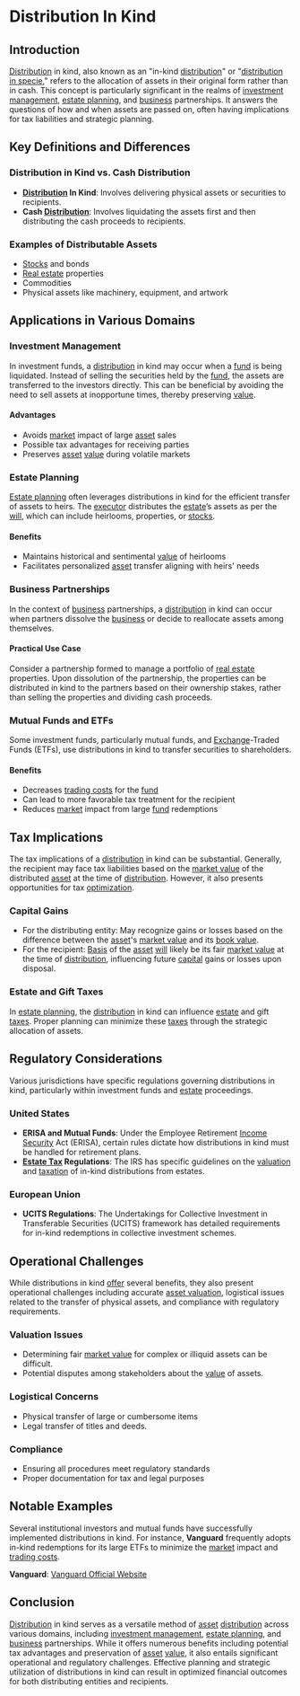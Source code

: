 # Distribution In Kind

## Introduction 
[Distribution](../d/distribution.md) in kind, also known as an "in-kind [distribution](../d/distribution.md)" or "[distribution](../d/distribution.md) [in specie](../i/in_specie.md)," refers to the allocation of assets in their original form rather than in cash. This concept is particularly significant in the realms of [investment management](../i/investment_management.md), [estate planning](../e/estate_planning.md), and [business](../b/business.md) partnerships. It answers the questions of how and when assets are passed on, often having implications for tax liabilities and strategic planning. 

## Key Definitions and Differences
### Distribution in Kind vs. Cash Distribution
- **[Distribution](../d/distribution.md) In Kind**: Involves delivering physical assets or securities to recipients.
- **Cash [Distribution](../d/distribution.md)**: Involves liquidating the assets first and then distributing the cash proceeds to recipients.

### Examples of Distributable Assets
- [Stocks](../s/stock.md) and bonds
- [Real estate](../r/real_estate.md) properties
- Commodities
- Physical assets like machinery, equipment, and artwork

## Applications in Various Domains

### Investment Management
In investment funds, a [distribution](../d/distribution.md) in kind may occur when a [fund](../f/fund.md) is being liquidated. Instead of selling the securities held by the [fund](../f/fund.md), the assets are transferred to the investors directly. This can be beneficial by avoiding the need to sell assets at inopportune times, thereby preserving [value](../v/value.md).

#### Advantages
- Avoids [market](../m/market.md) impact of large [asset](../a/asset.md) sales
- Possible tax advantages for receiving parties
- Preserves [asset](../a/asset.md) [value](../v/value.md) during volatile markets

### Estate Planning
[Estate planning](../e/estate_planning.md) often leverages distributions in kind for the efficient transfer of assets to heirs. The [executor](../e/executor.md) distributes the [estate](../e/estate.md)’s assets as per the [will](../w/will.md), which can include heirlooms, properties, or [stocks](../s/stock.md).

#### Benefits
- Maintains historical and sentimental [value](../v/value.md) of heirlooms
- Facilitates personalized [asset](../a/asset.md) transfer aligning with heirs' needs

### Business Partnerships
In the context of [business](../b/business.md) partnerships, a [distribution](../d/distribution.md) in kind can occur when partners dissolve the [business](../b/business.md) or decide to reallocate assets among themselves.

#### Practical Use Case
Consider a partnership formed to manage a portfolio of [real estate](../r/real_estate.md) properties. Upon dissolution of the partnership, the properties can be distributed in kind to the partners based on their ownership stakes, rather than selling the properties and dividing cash proceeds.

### Mutual Funds and ETFs
Some investment funds, particularly mutual funds, and [Exchange](../e/exchange.md)-Traded Funds (ETFs), use distributions in kind to transfer securities to shareholders.

#### Benefits
- Decreases [trading costs](../t/trading_costs.md) for the [fund](../f/fund.md)
- Can lead to more favorable tax treatment for the recipient
- Reduces [market](../m/market.md) impact from large [fund](../f/fund.md) redemptions

## Tax Implications
The tax implications of a [distribution](../d/distribution.md) in kind can be substantial. Generally, the recipient may face tax liabilities based on the [market value](../m/market_value.md) of the distributed [asset](../a/asset.md) at the time of [distribution](../d/distribution.md). However, it also presents opportunities for tax [optimization](../o/optimization.md).

### Capital Gains
- For the distributing entity: May recognize gains or losses based on the difference between the [asset](../a/asset.md)'s [market value](../m/market_value.md) and its [book value](../b/book_value.md).
- For the recipient: [Basis](../b/basis.md) of the [asset](../a/asset.md) [will](../w/will.md) likely be its fair [market value](../m/market_value.md) at the time of [distribution](../d/distribution.md), influencing future [capital](../c/capital.md) gains or losses upon disposal.

### Estate and Gift Taxes
In [estate planning](../e/estate_planning.md), the [distribution](../d/distribution.md) in kind can influence [estate](../e/estate.md) and gift [taxes](../t/taxes.md). Proper planning can minimize these [taxes](../t/taxes.md) through the strategic allocation of assets.

## Regulatory Considerations
Various jurisdictions have specific regulations governing distributions in kind, particularly within investment funds and [estate](../e/estate.md) proceedings.

### United States
- **ERISA and Mutual Funds**: Under the Employee Retirement [Income](../i/income.md) [Security](../s/security.md) Act (ERISA), certain rules dictate how distributions in kind must be handled for retirement plans.
- **[Estate Tax](../e/estate_tax.md) Regulations**: The IRS has specific guidelines on the [valuation](../v/valuation.md) and [taxation](../t/taxation.md) of in-kind distributions from estates.

### European Union
- **UCITS Regulations**: The Undertakings for Collective Investment in Transferable Securities (UCITS) framework has detailed requirements for in-kind redemptions in collective investment schemes.

## Operational Challenges
While distributions in kind [offer](../o/offer.md) several benefits, they also present operational challenges including accurate [asset valuation](../a/asset_valuation.md), logistical issues related to the transfer of physical assets, and compliance with regulatory requirements.

### Valuation Issues
- Determining fair [market value](../m/market_value.md) for complex or illiquid assets can be difficult.
- Potential disputes among stakeholders about the [value](../v/value.md) of assets.

### Logistical Concerns
- Physical transfer of large or cumbersome items
- Legal transfer of titles and deeds.

### Compliance
- Ensuring all procedures meet regulatory standards
- Proper documentation for tax and legal purposes

## Notable Examples
Several institutional investors and mutual funds have successfully implemented distributions in kind. For instance, **Vanguard** frequently adopts in-kind redemptions for its large ETFs to minimize the [market](../m/market.md) impact and [trading costs](../t/trading_costs.md).

**Vanguard**: [Vanguard Official Website](https://www.vanguard.com)

## Conclusion
[Distribution](../d/distribution.md) in kind serves as a versatile method of [asset](../a/asset.md) [distribution](../d/distribution.md) across various domains, including [investment management](../i/investment_management.md), [estate planning](../e/estate_planning.md), and [business](../b/business.md) partnerships. While it offers numerous benefits including potential tax advantages and preservation of [asset](../a/asset.md) [value](../v/value.md), it also entails significant operational and regulatory challenges. Effective planning and strategic utilization of distributions in kind can result in optimized financial outcomes for both distributing entities and recipients.